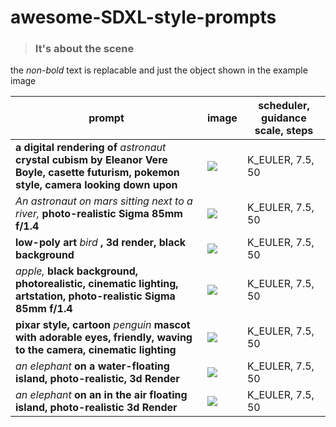 # awesome-SDXL-style-prompts 
> ### It's about the scene

the *non-bold* text is replacable and just the object shown in the example image

|prompt  |image|scheduler, guidance scale, steps|
|--------|--------|----|
|**a digital rendering of** *astronaut* **crystal cubism by Eleanor Vere Boyle, casette futurism, pokemon style, camera looking down upon**|![](https://pbxt.replicate.delivery/IrRBkXIIZfRSLKsvZBzDqBws4qt6Btk88RWfCMkMf4q7kqriA/out-0.png)|K_EULER, 7.5, 50|
|*An astronaut on mars sitting next to a river,* **photo-realistic Sigma 85mm f/1.4**|![](https://pbxt.replicate.delivery/250VayfETh1wXyIMbAtWRJXRFeLPwvAACbZ6TnReG2enXWXFB/out-0.png)|K_EULER, 7.5, 50|
|**low-poly art** *bird* **, 3d render, black background**|![](https://pbxt.replicate.delivery/nLy0G8Veo0y9LiVRneBQecpkTo6MDdcrFsfz479hMXsbxWXFB/out-0.png)|K_EULER, 7.5, 50|![](https://pbxt.replicate.delivery/LvfVEVXVTuUXT6es4li2RJLNrc5SkEBeRnbqoEZaRZ4v2rriA/out-0.png)|
|*apple,* **black background, photorealistic, cinematic lighting, artstation, photo-realistic Sigma 85mm f/1.4**|![](https://pbxt.replicate.delivery/LvfVEVXVTuUXT6es4li2RJLNrc5SkEBeRnbqoEZaRZ4v2rriA/out-0.png)|K_EULER, 7.5, 50|
|**pixar style, cartoon** *penguin* **mascot with adorable eyes, friendly, waving to the camera, cinematic lighting**|![](https://pbxt.replicate.delivery/lARQeZhzgFWHEyGnffeAwUPAiS9MHsSa7nhd3fyhqdvejddVE/out-0.png)|K_EULER, 7.5, 50|
|*an elephant* **on a water-floating island, photo-realistic, 3d Render**|![](https://pbxt.replicate.delivery/8BeBkB2G2Q22Qyio7I1ZPu56Xf4LXFDkGEeITVlgk2bxLsriA/out-0.png)|K_EULER, 7.5, 50|
|*an elephant* **on an in the air floating island, photo-realistic 3d Render**|![](https://pbxt.replicate.delivery/BdpihycoYcoiBFfpkceo11uXqb0WgT5BrRFXfAsMmUoIVsriA/out-0.png)|K_EULER, 7.5, 50|
